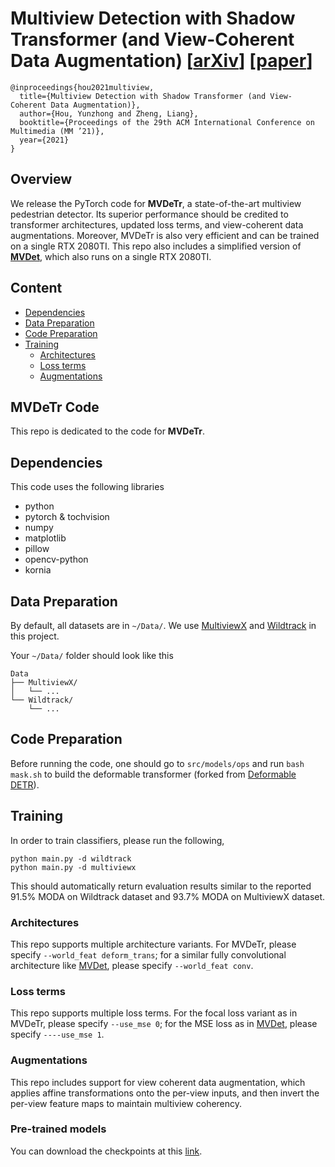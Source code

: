 # Multiview Detection with Shadow Transformer (and View-Coherent Data Augmentation) [[arXiv](https://arxiv.org/pdf/2108.05888.pdf)] [[paper](https://dl.acm.org/doi/abs/10.1145/3474085.3475310)]

```
@inproceedings{hou2021multiview,
  title={Multiview Detection with Shadow Transformer (and View-Coherent Data Augmentation)},
  author={Hou, Yunzhong and Zheng, Liang},
  booktitle={Proceedings of the 29th ACM International Conference on Multimedia (MM ’21)},
  year={2021}
}
```


## Overview

We release the PyTorch code for **MVDeTr**, a state-of-the-art multiview pedestrian detector. Its superior performance should be credited to transformer architectures, updated loss terms, and view-coherent data augmentations. Moreover, MVDeTr is also very efficient and can be trained on a single RTX 2080TI. 
This repo also includes a simplified version of **[MVDet](https://github.com/hou-yz/MVDet)**, which also runs on a single RTX 2080TI. 

 
## Content
- [Dependencies](#dependencies)
- [Data Preparation](#data-preparation)
- [Code Preparation](#code-preparation)
- [Training](#training)
    * [Architectures](#architectures)
    * [Loss terms](#loss-terms)
    * [Augmentations](#augmentations)


## MVDeTr Code
This repo is dedicated to the code for **MVDeTr**. 

<!-- ![alt text](https://hou-yz.github.io/images/eccv2020_mvdet_architecture.png "Architecture for MVDet") -->

## Dependencies
This code uses the following libraries
- python
- pytorch & tochvision
- numpy
- matplotlib
- pillow
- opencv-python
- kornia

## Data Preparation
By default, all datasets are in `~/Data/`. We use [MultiviewX](https://github.com/hou-yz/MultiviewX) and [Wildtrack](https://www.epfl.ch/labs/cvlab/data/data-wildtrack/) in this project. 

Your `~/Data/` folder should look like this
```
Data
├── MultiviewX/
│   └── ...
└── Wildtrack/ 
    └── ...
```

## Code Preparation
Before running the code, one should go to ```src/models/ops``` and run ```bash mask.sh``` to build the deformable transformer (forked from [Deformable DETR](https://github.com/fundamentalvision/Deformable-DETR)). 


## Training
In order to train classifiers, please run the following,
```shell script
python main.py -d wildtrack
python main.py -d multiviewx
``` 
This should automatically return evaluation results similar to the reported 91.5\% MODA on Wildtrack dataset and 93.7\% MODA on MultiviewX dataset. 


### Architectures
This repo supports multiple architecture variants. For MVDeTr, please specify ```--world_feat deform_trans```; for a similar fully convolutional architecture like [MVDet](https://github.com/hou-yz/MVDet), please specify ```--world_feat conv```. 

### Loss terms
This repo supports multiple loss terms. For the focal loss variant as in MVDeTr, please specify ```--use_mse 0```; for the MSE loss as in [MVDet](https://github.com/hou-yz/MVDet), please specify ```----use_mse 1```. 

### Augmentations
This repo includes support for view coherent data augmentation, which applies affine transformations onto the per-view inputs, and then invert the per-view feature maps to maintain multiview coherency. 

### Pre-trained models
You can download the checkpoints at this [link](https://anu365-my.sharepoint.com/:u:/g/personal/u6852178_anu_edu_au/EVNIQ4rklKJFl8kzKv_faBoBjss7KFacNEION9Cn9D8daQ?e=1ecKDz).
